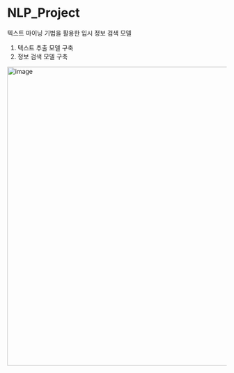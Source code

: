 # NLP_Project
텍스트 마이닝 기법을 활용한 입시 정보 검색 모델
1. 텍스트 추출 모델 구축
2. 정보 검색 모델 구축

<img width="686" alt="image" src="https://github.com/mlnzlk/info_Search_Model/assets/93921790/0458d646-bba9-4126-a58e-672e355555f6">



